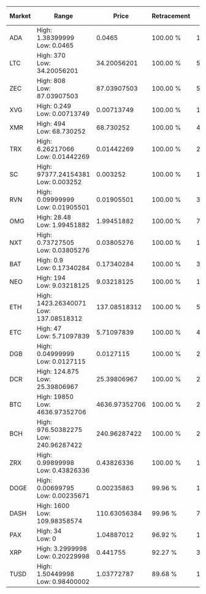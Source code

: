 | Market | Range | Price| Retracement | Doubles to 50% |
| --- | --- | --- | --- | --- |
| ADA | High: 1.38399999<br />Low: 0.0465 | 0.0465 | 100.00 % | 15.38 |
| LTC | High: 370<br />Low: 34.20056201 | 34.20056201 | 100.00 % | 5.91 |
| ZEC | High: 808<br />Low: 87.03907503 | 87.03907503 | 100.00 % | 5.14 |
| XVG | High: 0.249<br />Low: 0.00713749 | 0.00713749 | 100.00 % | 17.94 |
| XMR | High: 494<br />Low: 68.730252 | 68.730252 | 100.00 % | 4.09 |
| TRX | High: 6.26217066<br />Low: 0.01442269 | 0.01442269 | 100.00 % | 217.59 |
| SC | High: 97377.24154381<br />Low: 0.003252 | 0.003252 | 100.00 % | 14,971,901.11 |
| RVN | High: 0.09999999<br />Low: 0.01905501 | 0.01905501 | 100.00 % | 3.12 |
| OMG | High: 28.48<br />Low: 1.99451882 | 1.99451882 | 100.00 % | 7.64 |
| NXT | High: 0.73727505<br />Low: 0.03805276 | 0.03805276 | 100.00 % | 10.19 |
| BAT | High: 0.9<br />Low: 0.17340284 | 0.17340284 | 100.00 % | 3.10 |
| NEO | High: 194<br />Low: 9.03218125 | 9.03218125 | 100.00 % | 11.24 |
| ETH | High: 1423.26340071<br />Low: 137.08518312 | 137.08518312 | 100.00 % | 5.69 |
| ETC | High: 47<br />Low: 5.71097839 | 5.71097839 | 100.00 % | 4.61 |
| DGB | High: 0.04999999<br />Low: 0.0127115 | 0.0127115 | 100.00 % | 2.47 |
| DCR | High: 124.875<br />Low: 25.39806967 | 25.39806967 | 100.00 % | 2.96 |
| BTC | High: 19850<br />Low: 4636.97352706 | 4636.97352706 | 100.00 % | 2.64 |
| BCH | High: 976.50382275<br />Low: 240.96287422 | 240.96287422 | 100.00 % | 2.53 |
| ZRX | High: 0.99899998<br />Low: 0.43826336 | 0.43826336 | 100.00 % | 1.64 |
| DOGE | High: 0.00699795<br />Low: 0.00235671 | 0.00235863 | 99.96 % | 1.98 |
| DASH | High: 1600<br />Low: 109.98358574 | 110.63056384 | 99.96 % | 7.73 |
| PAX | High: 34<br />Low: 0 | 1.04887012 | 96.92 % | 16.21 |
| XRP | High: 3.2999998<br />Low: 0.20229998 | 0.441755 | 92.27 % | 3.96 |
| TUSD | High: 1.50449998<br />Low: 0.98400002 | 1.03772787 | 89.68 % | 1.20 |
